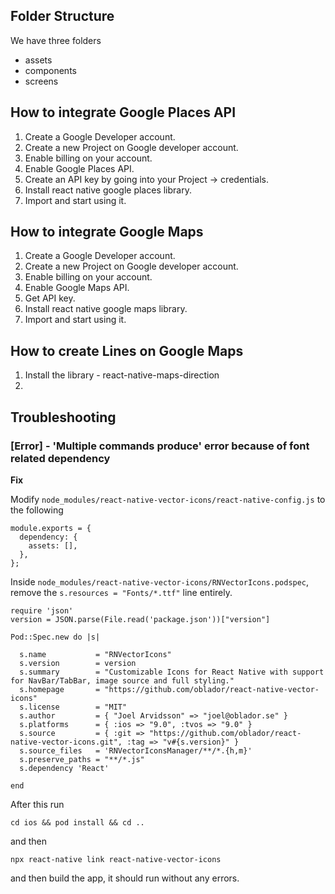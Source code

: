 ## Folder Structure

We have three folders

- assets
- components
- screens


## How to integrate Google Places API
1. Create a Google Developer account.
2. Create a new Project on Google developer account.
3. Enable billing on your account.
4. Enable Google Places API.
5. Create an API key by going into your Project -> credentials.
6. Install react native google places library.
7. Import and start using it.

## How to integrate Google Maps
1. Create a Google Developer account.
2. Create a new Project on Google developer account.
3. Enable billing on your account.
4. Enable Google Maps API.
5. Get API key.
6. Install react native google maps library.
7. Import and start using it.

## How to create Lines on Google Maps
1. Install the library - react-native-maps-direction
2. 

## Troubleshooting

### [Error] - 'Multiple commands produce' error because of font related dependency

**Fix**

Modify `node_modules/react-native-vector-icons/react-native-config.js` to the following
```
module.exports = {
  dependency: {
    assets: [],
  },
};
```

Inside `node_modules/react-native-vector-icons/RNVectorIcons.podspec`, remove the `s.resources = "Fonts/*.ttf"` line entirely.

```
require 'json'
version = JSON.parse(File.read('package.json'))["version"]

Pod::Spec.new do |s|

  s.name           = "RNVectorIcons"
  s.version        = version
  s.summary        = "Customizable Icons for React Native with support for NavBar/TabBar, image source and full styling."
  s.homepage       = "https://github.com/oblador/react-native-vector-icons"
  s.license        = "MIT"
  s.author         = { "Joel Arvidsson" => "joel@oblador.se" }
  s.platforms      = { :ios => "9.0", :tvos => "9.0" }
  s.source         = { :git => "https://github.com/oblador/react-native-vector-icons.git", :tag => "v#{s.version}" }
  s.source_files   = 'RNVectorIconsManager/**/*.{h,m}'
  s.preserve_paths = "**/*.js"
  s.dependency 'React'

end
```

After this run

`cd ios && pod install && cd ..`

and then

`npx react-native link react-native-vector-icons`

and then build the app, it should run without any errors.
